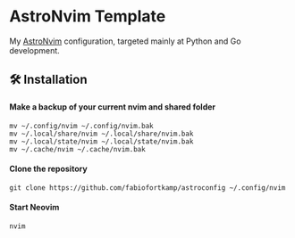 # AstroNvim Template

My [AstroNvim](https://astronvim.com/) configuration, targeted mainly at Python and Go development.
## 🛠️ Installation

#### Make a backup of your current nvim and shared folder

```shell
mv ~/.config/nvim ~/.config/nvim.bak
mv ~/.local/share/nvim ~/.local/share/nvim.bak
mv ~/.local/state/nvim ~/.local/state/nvim.bak
mv ~/.cache/nvim ~/.cache/nvim.bak
```


#### Clone the repository

```shell
git clone https://github.com/fabiofortkamp/astroconfig ~/.config/nvim
```

#### Start Neovim

```shell
nvim
```
